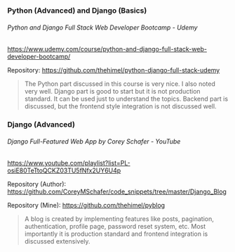 
### Python (Advanced) and Django (Basics)
###### Python and Django Full Stack Web Developer Bootcamp - Udemy

https://www.udemy.com/course/python-and-django-full-stack-web-developer-bootcamp/

Repository: https://github.com/thehimel/python-django-full-stack-udemy

> The Python part discussed in this course is very nice. I also noted very well. Django part is good to start but it is not production standard. It can be used just to understand the topics. Backend part is discussed, but the frontend style integration is not discussed well.

### Django (Advanced)
###### Django Full-Featured Web App by Corey Schafer - YouTube
https://www.youtube.com/playlist?list=PL-osiE80TeTtoQCKZ03TU5fNfx2UY6U4p

Repository (Author): https://github.com/CoreyMSchafer/code_snippets/tree/master/Django_Blog

Repository (Mine): https://github.com/thehimel/pyblog

> A  blog is created by implementing features like posts, pagination, authentication, profile page, password reset system, etc. Most importantly it is production standard and frontend integration is discussed extensively.

